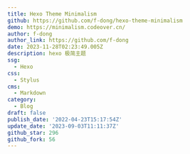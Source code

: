 ```yaml
---
title: Hexo Theme Minimalism
github: https://github.com/f-dong/hexo-theme-minimalism
demo: https://minimalism.codeover.cn/
author: f-dong
author_link: https://github.com/f-dong
date: 2023-11-28T02:23:49.005Z
description: hexo 极简主题
ssg:
  - Hexo
css:
  - Stylus
cms:
  - Markdown
category:
  - Blog
draft: false
publish_date: '2022-04-23T15:17:54Z'
update_date: '2023-09-03T11:11:37Z'
github_star: 296
github_fork: 56
---
```

